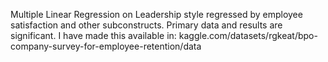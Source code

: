 Multiple Linear Regression on Leadership style regressed by employee satisfaction and other subconstructs. Primary data and results are significant. 
I have made this available in: 
kaggle.com/datasets/rgkeat/bpo-company-survey-for-employee-retention/data
